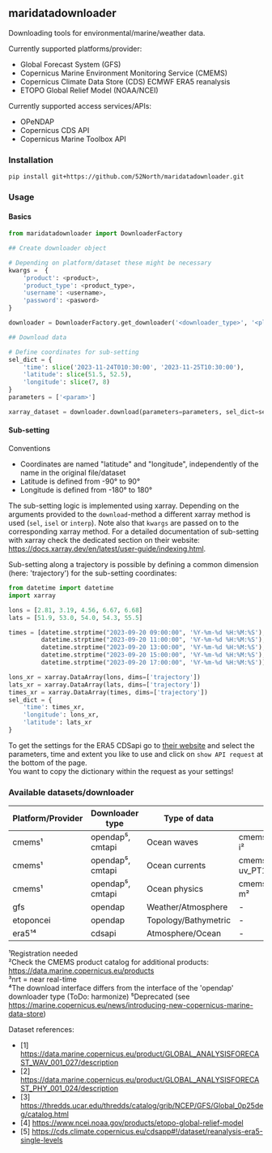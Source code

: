 ## maridatadownloader

Downloading tools for environmental/marine/weather data.

Currently supported platforms/provider:
 - Global Forecast System (GFS)
 - Copernicus Marine Environment Monitoring Service (CMEMS)
 - Copernicus Climate Data Store (CDS) ECMWF ERA5 reanalysis
 - ETOPO Global Relief Model (NOAA/NCEI)

Currently supported access services/APIs:
 - OPeNDAP
 - Copernicus CDS API
 - Copernicus Marine Toolbox API

### Installation

```
pip install git+https://github.com/52North/maridatadownloader.git
```

### Usage

#### Basics

```python
from maridatadownloader import DownloaderFactory

## Create downloader object

# Depending on platform/dataset these might be necessary
kwargs =  {
    'product': <product>,
    'product_type': <product_type>,
    'username': <username>,
    'password': <pasword>
}

downloader = DownloaderFactory.get_downloader('<downloader_type>', '<platform>', **kwargs)

## Download data

# Define coordinates for sub-setting
sel_dict = {
    'time': slice('2023-11-24T010:30:00', '2023-11-25T10:30:00'),
    'latitude': slice(51.5, 52.5),
    'longitude': slice(7, 8)
}
parameters = ['<param>']

xarray_dataset = downloader.download(parameters=parameters, sel_dict=sel_dict)
```

#### Sub-setting

Conventions
- Coordinates are named "latitude" and "longitude", independently of the name in the original file/dataset
- Latitude is defined from -90° to 90°
- Longitude is defined from -180° to 180°

The sub-setting logic is implemented using xarray. Depending on the arguments provided to the `download`-method a different xarray method is used (`sel`, `isel` or `interp`). Note also that `kwargs` are passed on to the corresponding xarray method. For a detailed documentation of sub-setting with xarray check the dedicated section on their website: https://docs.xarray.dev/en/latest/user-guide/indexing.html.

Sub-setting along a trajectory is possible by defining a common dimension (here: 'trajectory') for the sub-setting coordinates:

```python
from datetime import datetime
import xarray

lons = [2.81, 3.19, 4.56, 6.67, 6.68]
lats = [51.9, 53.0, 54.0, 54.3, 55.5]

times = [datetime.strptime("2023-09-20 09:00:00", '%Y-%m-%d %H:%M:%S'),
         datetime.strptime("2023-09-20 11:00:00", '%Y-%m-%d %H:%M:%S'),
         datetime.strptime("2023-09-20 13:00:00", '%Y-%m-%d %H:%M:%S'),
         datetime.strptime("2023-09-20 15:00:00", '%Y-%m-%d %H:%M:%S'),
         datetime.strptime("2023-09-20 17:00:00", '%Y-%m-%d %H:%M:%S')]

lons_xr = xarray.DataArray(lons, dims=['trajectory'])
lats_xr = xarray.DataArray(lats, dims=['trajectory'])
times_xr = xarray.DataArray(times, dims=['trajectory'])
sel_dict = {
    'time': times_xr,
    'longitude': lons_xr,
    'latitude': lats_xr
}
```
To get the settings for the ERA5 CDSapi go to [their website](https://cds.climate.copernicus.eu/cdsapp#!/dataset/reanalysis-era5-single-levels?tab=form) 
and select the parameters, time and extent you like to use and click on `show API request` at the bottom of the page.
<br>
You want to copy the dictionary within the request as your settings!

### Available datasets/downloader

| Platform/Provider | Downloader type  | Type of data         | Product                                  | Product type | References |
|-------------------|------------------|----------------------|------------------------------------------|--------------|------------|
| cmems¹            | opendap⁵, cmtapi | Ocean waves          | cmems_mod_glo_wav_anfc_0.083deg_PT3H-i²  | nrt³         | [1]        |
| cmems¹            | opendap⁵, cmtapi | Ocean currents       | cmems_mod_glo_phy_anfc_merged-uv_PT1H-i² | nrt³         | [2]        |
| cmems¹            | opendap⁵, cmtapi | Ocean physics        | cmems_mod_glo_phy_anfc_0.083deg_PT1H-m²  | nrt³         | [2]        |
| gfs               | opendap          | Weather/Atmosphere   | -                                        | -            | [3]        |
| etoponcei         | opendap          | Topology/Bathymetric | -                                        | -            | [4]        |
| era5¹⁴            | cdsapi           | Atmosphere/Ocean     | -                                        | -            | [5]        |


¹Registration needed  
²Check the CMEMS product catalog for additional products: https://data.marine.copernicus.eu/products  
³nrt = near real-time  
⁴The download interface differs from the interface of the 'opendap' downloader type (ToDo: harmonize)
⁵Deprecated (see https://marine.copernicus.eu/news/introducing-new-copernicus-marine-data-store)

Dataset references:
- [1] https://data.marine.copernicus.eu/product/GLOBAL_ANALYSISFORECAST_WAV_001_027/description
- [2] https://data.marine.copernicus.eu/product/GLOBAL_ANALYSISFORECAST_PHY_001_024/description
- [3] https://thredds.ucar.edu/thredds/catalog/grib/NCEP/GFS/Global_0p25deg/catalog.html
- [4] https://www.ncei.noaa.gov/products/etopo-global-relief-model
- [5] https://cds.climate.copernicus.eu/cdsapp#!/dataset/reanalysis-era5-single-levels
